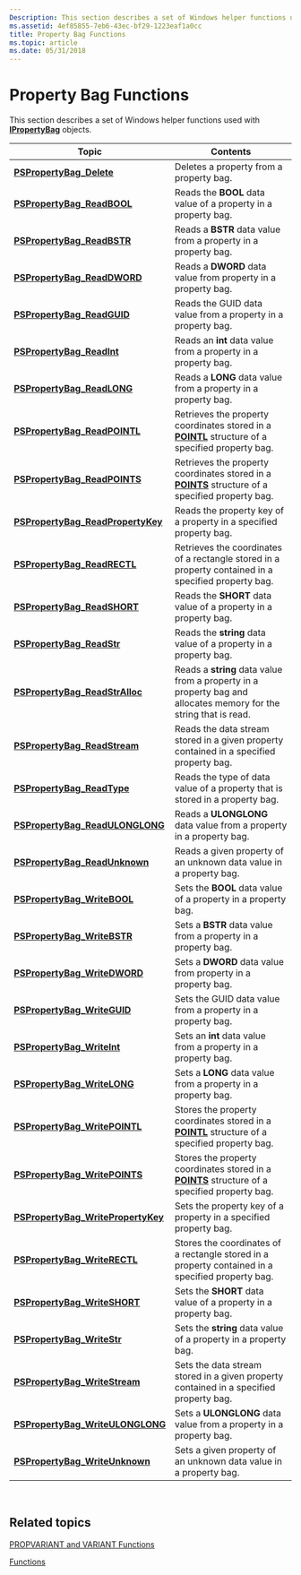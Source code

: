 ```yaml
---
Description: This section describes a set of Windows helper functions used with IPropertyBag objects.
ms.assetid: 4ef85855-7eb6-43ec-bf29-1223eaf1a0cc
title: Property Bag Functions
ms.topic: article
ms.date: 05/31/2018
---
```


# Property Bag Functions

This section describes a set of Windows helper functions used with [**IPropertyBag**](https://msdn.microsoft.com/library/Aa768196(v=VS.85).aspx) objects.



| Topic                                                                       | Contents                                                                                                                     |
|-----------------------------------------------------------------------------|------------------------------------------------------------------------------------------------------------------------------|
| [**PSPropertyBag\_Delete**](https://msdn.microsoft.com/library/Ee845049(v=VS.85).aspx)                     | Deletes a property from a property bag.<br/>                                                                           |
| [**PSPropertyBag\_ReadBOOL**](https://msdn.microsoft.com/library/Ee845050(v=VS.85).aspx)                 | Reads the **BOOL** data value of a property in a property bag.<br/>                                                    |
| [**PSPropertyBag\_ReadBSTR**](https://msdn.microsoft.com/library/Ee845051(v=VS.85).aspx)                 | Reads a **BSTR** data value from a property in a property bag.<br/>                                                    |
| [**PSPropertyBag\_ReadDWORD**](https://msdn.microsoft.com/library/Ee845052(v=VS.85).aspx)               | Reads a **DWORD** data value from property in a property bag.<br/>                                                     |
| [**PSPropertyBag\_ReadGUID**](https://msdn.microsoft.com/library/Ee845053(v=VS.85).aspx)                 | Reads the GUID data value from a property in a property bag.<br/>                                                      |
| [**PSPropertyBag\_ReadInt**](https://msdn.microsoft.com/library/Ee845054(v=VS.85).aspx)                   | Reads an **int** data value from a property in a property bag.<br/>                                                    |
| [**PSPropertyBag\_ReadLONG**](https://msdn.microsoft.com/library/Ee845055(v=VS.85).aspx)                 | Reads a **LONG** data value from a property in a property bag.<br/>                                                    |
| [**PSPropertyBag\_ReadPOINTL**](https://msdn.microsoft.com/library/Ee845056(v=VS.85).aspx)             | Retrieves the property coordinates stored in a [**POINTL**](https://msdn.microsoft.com/en-us/library/Dd162807(v=VS.85).aspx) structure of a specified property bag.<br/>    |
| [**PSPropertyBag\_ReadPOINTS**](https://msdn.microsoft.com/library/Ee845057(v=VS.85).aspx)             | Retrieves the property coordinates stored in a [**POINTS**](https://msdn.microsoft.com/en-us/library/Dd162808(v=VS.85).aspx) structure of a specified property bag.<br/>    |
| [**PSPropertyBag\_ReadPropertyKey**](https://msdn.microsoft.com/library/Ee845058(v=VS.85).aspx)   | Reads the property key of a property in a specified property bag.<br/>                                                 |
| [**PSPropertyBag\_ReadRECTL**](https://msdn.microsoft.com/library/Ee845059(v=VS.85).aspx)               | Retrieves the coordinates of a rectangle stored in a property contained in a specified property bag.<br/>              |
| [**PSPropertyBag\_ReadSHORT**](https://msdn.microsoft.com/library/Ee845060(v=VS.85).aspx)               | Reads the **SHORT** data value of a property in a property bag.<br/>                                                   |
| [**PSPropertyBag\_ReadStr**](https://msdn.microsoft.com/library/Ee845061(v=VS.85).aspx)                   | Reads the **string** data value of a property in a property bag.<br/>                                                  |
| [**PSPropertyBag\_ReadStrAlloc**](https://msdn.microsoft.com/library/Ee845062(v=VS.85).aspx)         | Reads a **string** data value from a property in a property bag and allocates memory for the string that is read.<br/> |
| [**PSPropertyBag\_ReadStream**](https://msdn.microsoft.com/library/Ee845063(v=VS.85).aspx)             | Reads the data stream stored in a given property contained in a specified property bag.<br/>                           |
| [**PSPropertyBag\_ReadType**](https://msdn.microsoft.com/library/Ee845064(v=VS.85).aspx)                 | Reads the type of data value of a property that is stored in a property bag.<br/>                                      |
| [**PSPropertyBag\_ReadULONGLONG**](https://msdn.microsoft.com/library/Ee845065(v=VS.85).aspx)       | Reads a **ULONGLONG** data value from a property in a property bag.<br/>                                               |
| [**PSPropertyBag\_ReadUnknown**](https://msdn.microsoft.com/library/Ee845066(v=VS.85).aspx)           | Reads a given property of an unknown data value in a property bag.<br/>                                                |
| [**PSPropertyBag\_WriteBOOL**](https://msdn.microsoft.com/library/Ee845067(v=VS.85).aspx)               | Sets the **BOOL** data value of a property in a property bag.<br/>                                                     |
| [**PSPropertyBag\_WriteBSTR**](https://msdn.microsoft.com/library/Ee845068(v=VS.85).aspx)               | Sets a **BSTR** data value from a property in a property bag.<br/>                                                     |
| [**PSPropertyBag\_WriteDWORD**](https://msdn.microsoft.com/library/Ee845069(v=VS.85).aspx)             | Sets a **DWORD** data value from property in a property bag.<br/>                                                      |
| [**PSPropertyBag\_WriteGUID**](https://msdn.microsoft.com/library/Ee845070(v=VS.85).aspx)               | Sets the GUID data value from a property in a property bag.<br/>                                                       |
| [**PSPropertyBag\_WriteInt**](https://msdn.microsoft.com/library/Ee845071(v=VS.85).aspx)                 | Sets an **int** data value from a property in a property bag.<br/>                                                     |
| [**PSPropertyBag\_WriteLONG**](https://msdn.microsoft.com/library/Ee845072(v=VS.85).aspx)               | Sets a **LONG** data value from a property in a property bag.<br/>                                                     |
| [**PSPropertyBag\_WritePOINTL**](https://msdn.microsoft.com/library/Ee845073(v=VS.85).aspx)           | Stores the property coordinates stored in a [**POINTL**](https://msdn.microsoft.com/en-us/library/Dd162807(v=VS.85).aspx) structure of a specified property bag.<br/>       |
| [**PSPropertyBag\_WritePOINTS**](https://msdn.microsoft.com/library/Ee845074(v=VS.85).aspx)           | Stores the property coordinates stored in a [**POINTS**](https://msdn.microsoft.com/en-us/library/Dd162808(v=VS.85).aspx) structure of a specified property bag.<br/>       |
| [**PSPropertyBag\_WritePropertyKey**](https://msdn.microsoft.com/library/Ee845075(v=VS.85).aspx) | Sets the property key of a property in a specified property bag.<br/>                                                  |
| [**PSPropertyBag\_WriteRECTL**](https://msdn.microsoft.com/library/Ee845076(v=VS.85).aspx)             | Stores the coordinates of a rectangle stored in a property contained in a specified property bag.<br/>                 |
| [**PSPropertyBag\_WriteSHORT**](https://msdn.microsoft.com/library/Ee845077(v=VS.85).aspx)             | Sets the **SHORT** data value of a property in a property bag.<br/>                                                    |
| [**PSPropertyBag\_WriteStr**](https://msdn.microsoft.com/library/Ee845078(v=VS.85).aspx)                 | Sets the **string** data value of a property in a property bag.<br/>                                                   |
| [**PSPropertyBag\_WriteStream**](https://msdn.microsoft.com/library/Ee845079(v=VS.85).aspx)           | Sets the data stream stored in a given property contained in a specified property bag.<br/>                            |
| [**PSPropertyBag\_WriteULONGLONG**](https://msdn.microsoft.com/library/Ee845080(v=VS.85).aspx)     | Sets a **ULONGLONG** data value from a property in a property bag.<br/>                                                |
| [**PSPropertyBag\_WriteUnknown**](https://msdn.microsoft.com/library/Ee845081(v=VS.85).aspx)         | Sets a given property of an unknown data value in a property bag.<br/>                                                 |



 

## Related topics

<dl> <dt>

[PROPVARIANT and VARIANT Functions](https://msdn.microsoft.com/library/Bb762286(v=VS.85).aspx)
</dt> <dt>

[Functions](functions.md)
</dt> </dl>

 

 




